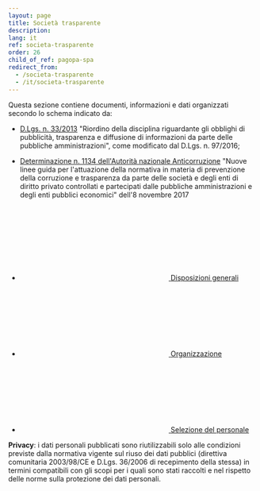 ```yaml
---
layout: page
title: Società trasparente
description: 
lang: it
ref: societa-trasparente
order: 26
child_of_ref: pagopa-spa
redirect_from:
  - /societa-trasparente
  - /it/societa-trasparente
---
```


Questa sezione contiene documenti, informazioni e dati organizzati secondo lo schema indicato da:

- [D.Lgs. n. 33/2013](http://www.gazzettaufficiale.it/eli/id/2013/04/05/13G00076/sg) "Riordino della disciplina riguardante gli obblighi di pubblicità, trasparenza e diffusione di informazioni da parte delle pubbliche amministrazioni", come modificato dal D.Lgs. n. 97/2016;

- [Determinazione n. 1134 dell'Autorità nazionale Anticorruzione](http://www.anticorruzione.it/portal/public/classic/AttivitaAutorita/AttiDellAutorita/_Atto?ca=7019) "Nuove linee guida per l'attuazione della normativa in materia di prevenzione della corruzione e trasparenza da parte delle società e degli enti di diritto privato controllati e partecipati dalle pubbliche amministrazioni e degli enti pubblici economici" dell'8 novembre 2017

<div class="link-list-wrapper">
  <ul class="link-list">
    <li><a class="list-item icon-left" href="{% link it/pagopa-spa/societa-trasparente/disposizioni-generali/index.md %}">
        <svg class="icon icon-primary"><use xlink:href="{{ site.baseurl }}{{ site.data.t.sprite-url }}#it-chevron-right"></use></svg>
        <span>Disposizioni generali</span>
    </a></li>
    <li><a class="list-item icon-left" href="{% link it/pagopa-spa/societa-trasparente/organizzazione/index.md %}">
      <svg class="icon icon-primary"><use xlink:href="{{ site.baseurl }}{{ site.data.t.sprite-url }}#it-chevron-right"></use></svg>
      <span>Organizzazione</span>
    </a></li>
    <li><a class="list-item icon-left" href="{% link it/pagopa-spa/societa-trasparente/selezione-del-personale/index.md %}">
      <svg class="icon icon-primary"><use xlink:href="{{ site.baseurl }}{{ site.data.t.sprite-url }}#it-chevron-right"></use></svg>
      <span>Selezione del personale</span>
    </a></li>
  </ul>
</div>
 
**Privacy**: i dati personali pubblicati sono riutilizzabili solo alle condizioni previste dalla normativa vigente sul riuso dei dati pubblici (direttiva comunitaria 2003/98/CE e D.Lgs. 36/2006 di recepimento della stessa) in termini compatibili con gli scopi per i quali sono stati raccolti e nel rispetto delle norme sulla protezione dei dati personali.
